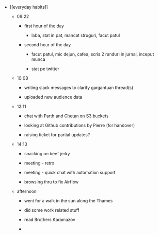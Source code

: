 - [[everyday habits]]
	 - 09:22
		 - first hour of the day
			 - laba, stat in pat, mancat struguri, facut patul

		 - second hour of the day
			 - facut patul, mic dejun, cafea, scris 2 randuri in jurnal, inceput munca

			 - stat pe twitter

	 - 10:08
		 - writing slack messages to clarify gargantuan thread(s)

		 - uploaded new audience data

	 - 12:11
		 - chat with Parth and Chetan on S3 buckets

		 - looking at Github contributions by Pierre (for handover)

		 - raising ticket for partial updates?

	 - 14:13
		 - snacking on beef jerky

		 - meeting - retro

		 - meeting - quick chat with automation support

		 - browsing thru to fix Airflow

	 - afternoon
		 - went for a walk in the sun along the Thames

		 - did some work related stuff

		 - read Brothers Karamazov

		 - 
